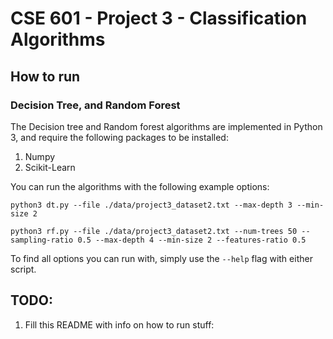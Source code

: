 # CSE 601 - Project 3 - Classification Algorithms

## How to run

### Decision Tree, and Random Forest

The Decision tree and Random forest algorithms are implemented in Python 3, and require the following packages to be installed:

1. Numpy
2. Scikit-Learn

You can run the algorithms with the following example options:

```python3
python3 dt.py --file ./data/project3_dataset2.txt --max-depth 3 --min-size 2
```

```python3
python3 rf.py --file ./data/project3_dataset2.txt --num-trees 50 --sampling-ratio 0.5 --max-depth 4 --min-size 2 --features-ratio 0.5
```

To find all options you can run with, simply use the `--help` flag with either script.

## TODO:
1. Fill this README with info on how to run stuff:
